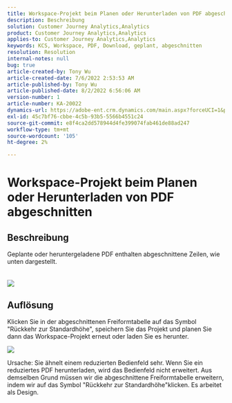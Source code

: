 ```yaml
---
title: Workspace-Projekt beim Planen oder Herunterladen von PDF abgeschnitten
description: Beschreibung
solution: Customer Journey Analytics,Analytics
product: Customer Journey Analytics,Analytics
applies-to: Customer Journey Analytics,Analytics
keywords: KCS, Workspace, PDF, Download, geplant, abgeschnitten
resolution: Resolution
internal-notes: null
bug: true
article-created-by: Tony Wu
article-created-date: 7/6/2022 2:53:53 AM
article-published-by: Tony Wu
article-published-date: 8/2/2022 6:56:06 AM
version-number: 1
article-number: KA-20022
dynamics-url: https://adobe-ent.crm.dynamics.com/main.aspx?forceUCI=1&pagetype=entityrecord&etn=knowledgearticle&id=0a8bd2d7-d6fc-ec11-82e5-000d3a3b090d
exl-id: 45c7bf76-cbbe-4c5b-93b5-5566b4551c24
source-git-commit: e8f4ca2dd578944d4fe399074fab461de88ad247
workflow-type: tm+mt
source-wordcount: '105'
ht-degree: 2%

---
```


# Workspace-Projekt beim Planen oder Herunterladen von PDF abgeschnitten

## Beschreibung

Geplante oder heruntergeladene PDF enthalten abgeschnittene Zeilen, wie unten dargestellt.<br><br>
<br>![](assets/___140e6ba7-d7fc-ec11-82e5-000d3a3b090d___.png)

## Auflösung


Klicken Sie in der abgeschnittenen Freiformtabelle auf das Symbol &quot;Rückkehr zur Standardhöhe&quot;, speichern Sie das Projekt und planen Sie dann das Workspace-Projekt erneut oder laden Sie es herunter.

![](assets/e9fea250-d7fc-ec11-82e5-000d3a3b090d.png)



Ursache: Sie ähnelt einem reduzierten Bedienfeld sehr. Wenn Sie ein reduziertes PDF herunterladen, wird das Bedienfeld nicht erweitert.
Aus demselben Grund müssen wir die abgeschnittene Freiformtabelle erweitern, indem wir auf das Symbol &quot;Rückkehr zur Standardhöhe&quot;klicken. Es arbeitet als Design.
